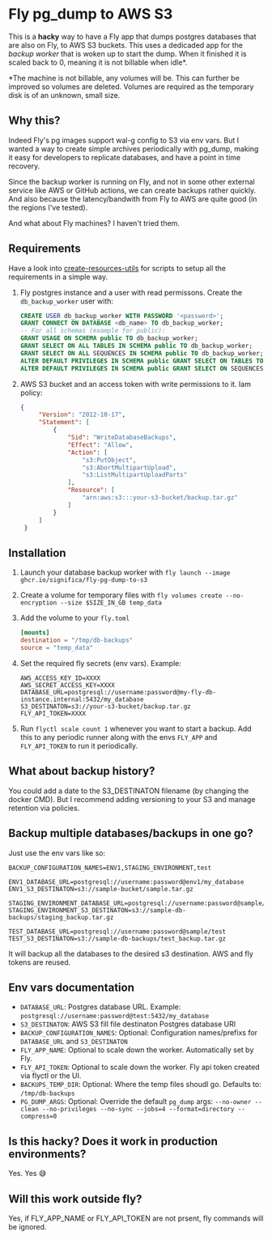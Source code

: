 # Fly pg_dump to AWS S3

This is a **hacky** way to have a Fly app that dumps postgres databases that are also on Fly, to AWS S3 buckets.
This uses a dedicaded app for the *backup worker* that is woken up to start the dump. When it finished it is scaled back to 0, meaning it is not billable when idle*.

*The machine is not billable, any volumes will be. This can further be improved so volumes are deleted. Volumes are required as the temporary disk is of an unknown, small size.


## Why this?

Indeed Fly's pg images support wal-g config to S3 via env vars. But I wanted a way to create simple archives periodically with pg_dump, making it easy for developers to replicate databases, and have a point in time recovery.

Since the backup worker is running on Fly, and not in some other external service like AWS or GitHub actions, we can create backups rather quickly. And also because the latency/bandwith from Fly to AWS are quite good (in the regions I've tested).

And what about Fly machines? I haven't tried them.

## Requirements

Have a look into [create-resources-utils](./create-resources-utils) for scripts to setup all the requirements in a simple way.

1. Fly postgres instance and a user with read permissons.
   Create the `db_backup_worker` user with:
    ```sql
    CREATE USER db_backup_worker WITH PASSWORD '<password>';
    GRANT CONNECT ON DATABASE <db_name> TO db_backup_worker;
    -- For all schemas (example for public):
    GRANT USAGE ON SCHEMA public TO db_backup_worker;
    GRANT SELECT ON ALL TABLES IN SCHEMA public TO db_backup_worker;
    GRANT SELECT ON ALL SEQUENCES IN SCHEMA public TO db_backup_worker;
    ALTER DEFAULT PRIVILEGES IN SCHEMA public GRANT SELECT ON TABLES TO db_backup_worker;
    ALTER DEFAULT PRIVILEGES IN SCHEMA public GRANT SELECT ON SEQUENCES TO db_backup_worker;
    ```

2. AWS S3 bucket and an access token with write permissions to it.
   Iam policy:
   ```json
   {
        "Version": "2012-10-17",
        "Statement": [
            {
                "Sid": "WriteDatabaseBackups",
                "Effect": "Allow",
                "Action": [
                    "s3:PutObject",
                    "s3:AbortMultipartUpload",
                    "s3:ListMultipartUploadParts"
                ],
                "Resource": [
                    "arn:aws:s3:::your-s3-bucket/backup.tar.gz"
                ]
            }
        ]
    }
   ```


## Installation

1. Launch your database backup worker with `fly launch --image ghcr.io/significa/fly-pg-dump-to-s3`

2. Create a volume for temporary files with `fly volumes create --no-encryption --size $SIZE_IN_GB temp_data`

3. Add the volume to your `fly.toml`
    ```toml
    [mounts]
    destination = "/tmp/db-backups"
    source = "temp_data"
    ```

4. Set the required fly secrets (env vars). Example:
    ```env
    AWS_ACCESS_KEY_ID=XXXX
    AWS_SECRET_ACCESS_KEY=XXXX
    DATABASE_URL=postgresql://username:password@my-fly-db-instance.internal:5432/my_database
    S3_DESTINATON=s3://your-s3-bucket/backup.tar.gz
    FLY_API_TOKEN=XXXX
    ```

5. Run `flyctl scale count 1` whenever you want to start a backup. Add this to any periodic runner along with the envs `FLY_APP` and `FLY_API_TOKEN` to run it periodically.


## What about backup history?

You could add a date to the S3_DESTINATON filename (by changing the docker CMD). But I recommend adding versioning to your S3 and manage retention via policies.


## Backup multiple databases/backups in one go?

Just use the env vars like so:

```env
BACKUP_CONFIGURATION_NAMES=ENV1,STAGING_ENVIRONMENT,test

ENV1_DATABASE_URL=postgresql://username:password@env1/my_database
ENV1_S3_DESTINATON=s3://sample-bucket/sample.tar.gz

STAGING_ENVIRONMENT_DATABASE_URL=postgresql://username:password@sample/staging
STAGING_ENVIRONMENT_S3_DESTINATON=s3://sample-db-backups/staging_backup.tar.gz

TEST_DATABASE_URL=postgresql://username:password@sample/test
TEST_S3_DESTINATON=s3://sample-db-backups/test_backup.tar.gz
```

It will backup all the databases to the desired s3 destination. AWS and fly tokens are reused.

## Env vars documentation

- `DATABASE_URL`: Postgres database URL. Example: `postgresql://username:password@test:5432/my_database`
- `S3_DESTINATON`: AWS S3 fill file destinaton Postgres database URl
- `BACKUP_CONFIGURATION_NAMES`: Optional: Configuration names/prefixs for `DATABASE_URL` and `S3_DESTINATON`
- `FLY_APP_NAME`:  Optional to scale down the worker. Automatically set by Fly.
- `FLY_API_TOKEN`: Optional to scale down the worker. Fly api token created via flyctl or the UI.
- `BACKUPS_TEMP_DIR`: Optional: Where the temp files shoudl go. Defaults to: `/tmp/db-backups`
- `PG_DUMP_ARGS`: Optional: Override the default `pg_dump` args: `--no-owner --clean --no-privileges --no-sync --jobs=4 --format=directory --compress=0`

## Is this hacky? Does it work in production environments?

Yes. Yes :sweat_smile:

## Will this work outside fly?

Yes, if FLY_APP_NAME or FLY_API_TOKEN are not prsent, fly commands will be ignored.